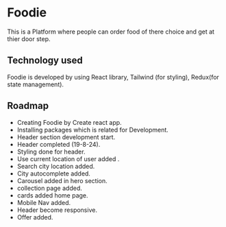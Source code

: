 # Foodie

This is a Platform where people can order food of there choice and get at thier door step.

## Technology used

Foodie is developed by using  React library, Tailwind (for styling), Redux(for state management).

## Roadmap
- Creating Foodie by Create react app.
- Installing packages which is related for Development.
- Header section development start.
- Header completed (19-8-24).
- Styling done for header.
- Use current location of user added .
- Search city location added.
- City autocomplete added.
- Carousel added in hero section.
- collection page added.
- cards added home page.
- Mobile Nav added.
- Header become responsive.
- Offer added.
  
   


